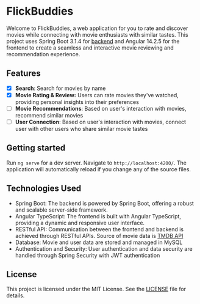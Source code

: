 # FlickBuddies

Welcome to FlickBuddies, a web application for you to rate and discover movies while connecting with movie enthusiasts with similar tastes. This project uses Spring Boot 3.1.4 for [backend](https://github.com/yyYiran/flick-buddies-backend) and Angular 14.2.5 for the frontend to create a seamless and interactive movie reviewing and recommendation experience. 

## Features
- [x] **Search**: Search for movies by name
- [x] **Movie Rating & Review:** Users can rate movies they've watched, providing personal insights into their preferences
- [ ] **Movie Recommendations**: Based on user's interaction with movies, recommend similar movies
- [ ] **User Connection**: Based on user's interaction with movies, connect user with other users who share similar movie tastes

## Getting started

Run `ng serve` for a dev server. Navigate to `http://localhost:4200/`. The application will automatically reload if you change any of the source files.

## Technologies Used
- Spring Boot: The backend is powered by Spring Boot, offering a robust and scalable server-side framework.
- Angular TypeScript: The frontend is built with Angular TypeScript, providing a dynamic and responsive user interface.
- RESTful API: Communication between the frontend and backend is achieved through RESTful APIs. Source of movie data is [TMDB API](https://developer.themoviedb.org/docs/getting-started)
- Database: Movie and user data are stored and managed in MySQL
- Authentication and Security: User authentication and data security are handled through Spring Security with JWT authentication
## License
This project is licensed under the MIT License. See the [LICENSE](https://github.com/yyYiran/flick-buddies/blob/readme/LICENSE) file for details.

